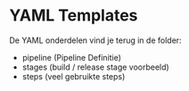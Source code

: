 # YAML Templates

De YAML onderdelen vind je terug in de folder:

- pipeline (Pipeline Definitie)
- stages (build / release stage voorbeeld)
- steps (veel gebruikte steps)

